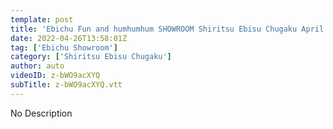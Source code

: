 ```yaml
---
template: post
title: 'Ebichu Fun and humhumhum SHOWROOM Shiritsu Ebisu Chugaku April 26, 2022'
date: 2022-04-26T13:58:01Z
tag: ['Ebichu Showroom']
category: ['Shiritsu Ebisu Chugaku']
author: auto 
videoID: z-bWO9acXYQ
subTitle: z-bWO9acXYQ.vtt
---
```

No Description